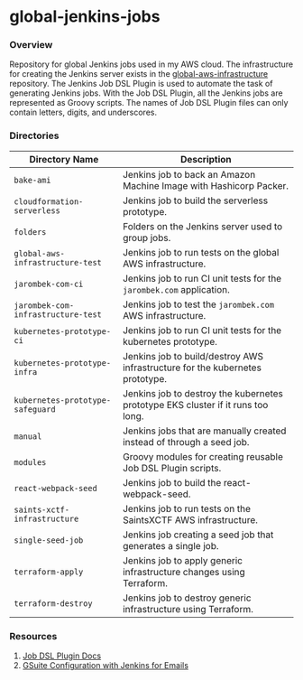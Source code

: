 # global-jenkins-jobs

### Overview

Repository for global Jenkins jobs used in my AWS cloud.  The infrastructure for creating the Jenkins server exists in 
the [global-aws-infrastructure](https://github.com/AJarombek/global-aws-infrastructure/tree/master/jenkins) repository.
The Jenkins Job DSL Plugin is used to automate the task of generating Jenkins jobs.  With the Job DSL Plugin, all the 
Jenkins jobs are represented as Groovy scripts.  The names of Job DSL Plugin files can only contain letters, digits, and 
underscores.

### Directories

| Directory Name                     | Description                                                                      |
|------------------------------------|----------------------------------------------------------------------------------|
| `bake-ami`                         | Jenkins job to back an Amazon Machine Image with Hashicorp Packer.               |
| `cloudformation-serverless`        | Jenkins job to build the serverless prototype.                                   |
| `folders`                          | Folders on the Jenkins server used to group jobs.                                |
| `global-aws-infrastructure-test`   | Jenkins job to run tests on the global AWS infrastructure.                       |
| `jarombek-com-ci`                  | Jenkins job to run CI unit tests for the `jarombek.com` application.             |
| `jarombek-com-infrastructure-test` | Jenkins job to test the `jarombek.com` AWS infrastructure.                       |
| `kubernetes-prototype-ci`          | Jenkins job to run CI unit tests for the kubernetes prototype.                   |
| `kubernetes-prototype-infra`       | Jenkins job to build/destroy AWS infrastructure for the kubernetes prototype.    |
| `kubernetes-prototype-safeguard`   | Jenkins job to destroy the kubernetes prototype EKS cluster if it runs too long. |
| `manual`                           | Jenkins jobs that are manually created instead of through a seed job.            |
| `modules`                          | Groovy modules for creating reusable Job DSL Plugin scripts.                     |
| `react-webpack-seed`               | Jenkins job to build the react-webpack-seed.                                     |
| `saints-xctf-infrastructure`       | Jenkins job to run tests on the SaintsXCTF AWS infrastructure.                   |
| `single-seed-job`                  | Jenkins job creating a seed job that generates a single job.                     |
| `terraform-apply`                  | Jenkins job to apply generic infrastructure changes using Terraform.             |
| `terraform-destroy`                | Jenkins job to destroy generic infrastructure using Terraform.                   |

### Resources

1) [Job DSL Plugin Docs](https://jenkinsci.github.io/job-dsl-plugin/#)
2) [GSuite Configuration with Jenkins for Emails](https://stackoverflow.com/a/27130058)